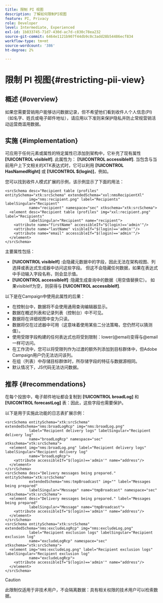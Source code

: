```yaml
---
title: 限制 PI 视图
description: 了解如何限制PI视图
feature: PI, Privacy
role: Developer
level: Intermediate, Experienced
exl-id: 1b833745-71d7-430d-ac7d-c830c78ea232
source-git-commit: 6464e1121b907f44db9c0c3add28b54486ecf834
workflow-type: tm+mt
source-wordcount: '386'
ht-degree: 2%

---
```


# 限制 PI 视图{#restricting-pii-view}

## 概述 {#overview}

如果您需要营销用户能够访问数据记录，但不希望他们看到收件人个人信息(PI)（如名字、姓氏或电子邮件地址），请应用以下准则来保护隐私并防止常规营销活动运营商滥用数据。

## 实施 {#implementation}

可应用于任何元素或属性的特定属性已添加到架构中，它补充了现有属性 **[!UICONTROL visibleIf]**. 此属性为： **[!UICONTROL accessibleIf]**. 当包含与当前用户上下文相关的XTK表达式时，它可以利用 **[!UICONTROL HasNamedRight]** 或 **[!UICONTROL $(login)]**，例如。

您可以找到收件人模式扩展的示例，该示例显示了下面的用法：

```
<srcSchema desc="Recipient table (profiles" entitySchema="xtk:srcSchema" extendedSchema="xxl:nmsRecipientXl"
           img="nms:recipient.png" label="Recipients" labelSingular="Recipient"
           name="recipient" namespace="sec" xtkschema="xtk:srcSchema">
  <element desc="Recipient table (profiles" img="xxl:recipient.png" label="Recipients"
           labelSingular="Recipient" name="recipient">
    <attribute name="firstName" accessibleIf="$(login)=='admin'"/>
    <attribute name="lastName" visibleIf="$(login)=='admin'"/>
    <attribute name="email" accessibleIf="$(login)=='admin'"/>
  </element>
</srcSchema>
```

主要属性包括：

* **[!UICONTROL visibleIf]** :会隐藏元数据中的字段，因此无法在架构视图、列选择或表达式生成器中访问这些字段。 但这不会隐藏任何数据，如果在表达式中手动输入字段名称，则会显示值。
* **[!UICONTROL accessibleIf]** :隐藏生成查询中的数据（用空值替换它）。 如果visibleIf为空，则获得与 **[!UICONTROL accessibleIf]**.

以下是在Campaign中使用此属性的后果：

* 在控制台中，数据将不会使用通用查询编辑器显示。
* 数据在概述列表和记录列表（控制台）中不可见。
* 数据将在详细视图中变为只读。
* 数据将仅在过滤器中可用（这意味着使用某些二分法策略，您仍然可以猜测值）。
* 使用受限字段构建的任何表达式也将受到限制：lower(@email)变得与@email一样可访问。
* 在工作流中，您可以将受限列作为过渡的额外列添加到目标群体中，但Adobe Campaign用户仍无法访问该列。
* 在组（列表）中存储目标群体时，所存储字段的特征与数据源相同。
* 默认情况下，JS代码无法访问数据。

## 推荐 {#recommendations}

在每个投放中，电子邮件地址都会复制到 **[!UICONTROL broadLog]** 和 **[!UICONTROL forecastLog]** 表：因此，这些字段也需要保护。

以下是用于实施此功能的日志表扩展示例：

```
<srcSchema entitySchema="xtk:srcSchema" extendedSchema="nms:broadLogRcp" img="nms:broadLog.png"
           label="Recipient delivery logs" labelSingular="Recipient delivery log"
           name="broadLogRcp" namespace="sec" xtkschema="xtk:srcSchema">
  <element img="nms:broadLog.png" label="Recipient delivery logs" labelSingular="Recipient delivery log"
           name="broadLogRcp">
    <attribute accessibleIf="$(login)=='admin'" name="address"/>
  </element>
</srcSchema>
<srcSchema desc="Delivery messages being prepared." entitySchema="xtk:srcSchema"
           extendedSchema="nms:tmpBroadcast" img="" label="Messages being prepared"
           labelSingular="Message" name="tmpBroadcast" namespace="sec" xtkschema="xtk:srcSchema">
  <element desc="Delivery messages being prepared." label="Messages being prepared"
           labelSingular="Message" name="tmpBroadcast">
    <attribute accessibleIf="$(login)=='admin'" name="address"/>
  </element>
</srcSchema>
<srcSchema entitySchema="xtk:srcSchema" extendedSchema="nms:excludeLogRcp" img="nms:excludeLog.png"
           label="Recipient exclusion logs" labelSingular="Recipient exclusion log"
           name="excludeLogRcp" namespace="sec" xtkschema="xtk:srcSchema">
  <element img="nms:excludeLog.png" label="Recipient exclusion logs" labelSingular="Recipient exclusion log"
           name="excludeLogRcp">
    <attribute accessibleIf="$(login)=='admin'" name="address"/>
  </element>
</srcSchema>
```

>[!CAUTION]
>
>此限制仅适用于非技术用户，不会隔离数据：具有相关权限的技术用户可以检索数据。
